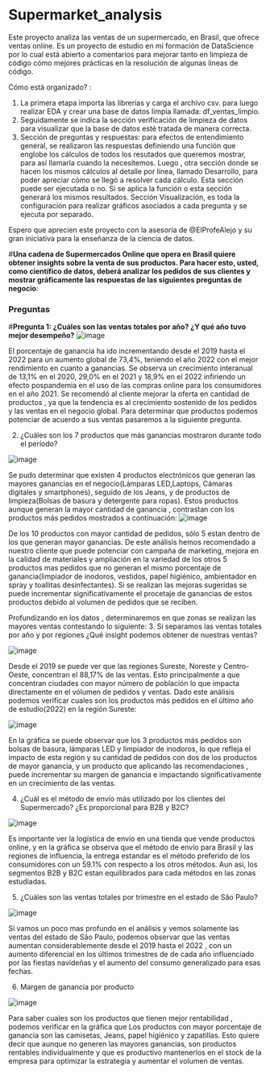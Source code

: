 # Supermarket_analysis
Este proyecto analiza las ventas de un supermercado, en Brasil, que ofrece ventas online. 
Es un proyecto de estudio en mi formación de DataScience por lo cual está abierto a comentarios para mejorar tanto en limpieza de código cómo mejores prácticas en la resolución de algunas lineas de código.

Cómo está organizado? :
1) La primera etapa importa las librerias y carga el archivo csv. para luego realizar EDA y crear una base de datos limpia llamada: df_ventas_limpio.
2) Seguidamente se indica la sección verificación de limpieza de datos para visualizar que la base de datos esté tratada de manera correcta.
3) Sección de preguntas y respuestas:
   para efectos de entendimiento general, se realizaron las respuestas definiendo una función que englobe los cálculos de todos los resutados que queremos mostrar, para así llamarla cuando la necesitemos.
   Luego , otra sección donde se hacen los mismos cálculos al detalle por línea, llamado Desarrollo, para poder apreciar cómo se llegó a resolver cada cálculo. Esta sección puede ser ejecutada o no. Si se aplica la función o esta
   sección generará los mismos resultados.
   Sección Visualización, es toda la configuración para realizar gráficos asociados a cada pregunta y se ejecuta por separado.

Espero que aprecien este proyecto con la asesoría de @ElProfeAlejo y su gran iniciativa para la enseñanza de la ciencia de datos.

#**Una cadena de Supermercados Online que opera en Brasil quiere obtener insights sobre la venta de sus productos. Para hacer esto, usted, como científico de datos, deberá analizar los pedidos de sus clientes y mostrar gráficamente las respuestas de las siguientes preguntas de negocio**:

### **Preguntas**

#**Pregunta 1: ¿Cuáles son las ventas totales por año? ¿Y qué año tuvo mejor desempeño?**
![image](https://github.com/LeopoldoGitHub/Supermarket_analysis/assets/122738840/8b61d9a5-0243-4163-83d6-70313ef4109b)

El porcentaje de ganancia ha ido incrementando desde el 2019 hasta el 2022 para un aumento global de 73,4%, teniendo el año 2022 con el mejor rendimiento en cuanto a ganancias.
Se observa un crecimiento interanual de 13,1% en el 2020, 29,0% en el 2021 y 18,9% en el 2022 infiriendo un efecto pospandemia en el uso de las compras online para los consumidores en el año 2021.
Se recomendó al cliente mejorar la oferta en cantidad de productos , ya que la tendencia es al crecimiento sostenido de los pedidos y las ventas en el negocio global.
Para determinar que productos podemos potenciar de acuerdo a sus ventas pasaremos a la siguiente pregunta.

2. ¿Cuáles son los 7 productos que más ganancias mostraron durante todo el período?

![image](https://github.com/LeopoldoGitHub/Supermarket_analysis/assets/122738840/a7da7399-33f2-4d4c-ad7d-95f1aed81e29)

Se pudo determinar que existen 4 productos electrónicos que generan las mayores ganancias en el negocio(Lámparas LED,Laptops, Cámaras digitales y smartphones), seguido de los Jeans, y de productos de limpieza(Bolsas de basura y detergente para ropas).
Estos productos aunque generan la mayor cantidad de ganancia , contrastan  con los productos más pedidos mostrados a continuación: 
![image](https://github.com/LeopoldoGitHub/Supermarket_analysis/assets/122738840/db69cb5b-8fbd-416a-9254-2f5515a908f5)


De los 10 productos con mayor cantidad de pedidos, sólo 5 estan dentro de los que generan mayor ganancias. 
De este análisis hemos recomendado a nuestro cliente que puede potenciar con campaña de marketing, mejora en la calidad de materiales y ampliación en la variedad de los otros 5 productos mas pedidos que no generan el mismo porcentaje de ganancia(limpiador de inodoros, vestidos, papel higiénico, ambientador en spray y toallitas desinfectantes).
Si se realizan las mejoras sugeridas se puede incrementar significativamente el procetaje de ganancias de estos productos debido al volumen de pedidos que se reciben.

Profundizando en los datos , determinaremos en que zonas se realizan las mayores ventas contestando lo siguiente:
3. Si separamos las ventas totales por año y por regiones ¿Qué insight podemos obtener de nuestras ventas?

![image](https://github.com/LeopoldoGitHub/Supermarket_analysis/assets/122738840/27d8ac78-6ee0-4416-bf26-731b7bec5d2b)

Desde el 2019 se puede ver que las regiones Sureste, Noreste y Centro-Oeste, concentran el 88,17% de las ventas. Esto principalmente a que concentran ciudades con mayor número de población lo que impacta directamente en el vólumen de pedidos y ventas. Dado este análisis podemos verificar cuales son los productos más pedidos en el último año de estudio(2022) en la región Sureste:

![image](https://github.com/LeopoldoGitHub/Supermarket_analysis/assets/122738840/502cabec-0494-484b-b3a4-61733f43ca2d)

En la gráfica se puede observar que los 3 productos más pedidos son bolsas de basura, lámparas LED y limpiador de inodoros, lo que refleja el impacto de esta región y su cantidad de pedidos con dos de los productos de mayor ganancia, y un producto que aplicando las recomendaciones , puede incrementar su margen de ganancia e impactando significativamente en un crecimiento de las ventas.

4. ¿Cuál es el método de envío más utilizado por los clientes del Supermercado? ¿Es proporcional para B2B y B2C?

![image](https://github.com/LeopoldoGitHub/Supermarket_analysis/assets/122738840/8c39379f-c8eb-4e58-a436-e2e72aa375fa)

Es importante ver la logística de envío en una tienda que vende  productos online, y en la gráfica se observa que el método de envío para Brasil y las regiones de influencia, la entrega estandar es el método preferido de los consumidores con un 59.1% con respecto a los otros métodos. Aun asi, los segmentos B2B y B2C estan equilibrados para cada métodos en las zonas estudiadas.


5. ¿Cuáles son las ventas totales por trimestre en el estado de São Paulo?

![image](https://github.com/LeopoldoGitHub/Supermarket_analysis/assets/122738840/1432a594-191d-4ae0-8282-6d0c4815c8c2)

Si vamos un poco mas profundo en el análisis y vemos solamente las ventas del estado  de São Paulo, podemos observar que las ventas aumentan considerablemente desde el 2019 hasta el 2022 , con un aumento diferencial en los últimos trimestres de de cada año influenciado por las fiestas navideñas y el aumento del consumo generalizado para esas fechas.

6. Margen de ganancia por producto

![image](https://github.com/LeopoldoGitHub/Supermarket_analysis/assets/122738840/071d6288-3b1c-470b-92ee-3c02ddcdd73d)

Para saber cuales son los productos que tienen mejor rentabilidad , podemos verificar en la gráfica que Los productos con mayor porcentaje de ganancia son las camisetas, Jeans, papel higiénico y zapatillas.
Esto quiere decir que aunque no generen las mayores ganancias, son productos rentables individualmente y que es productivo mantenerlos en el stock de la empresa para optimizar la estrategia y aumentar el volumen de ventas.

